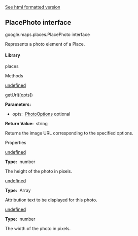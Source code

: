 [See html formatted version](https://huasofoundries.github.io/google-maps-documentation/PlacePhoto.html)

PlacePhoto interface
--------------------

google.maps.places.PlacePhoto interface

Represents a photo element of a Place.

#### Library

places

Methods

[undefined](#PlacePhoto.getUrl)

getUrl(\[opts\])

**Parameters:** 

*   opts:  [PhotoOptions](/maps/documentation/javascript/reference/3.40/places-service#PhotoOptions) optional

**Return Value:**  string

Returns the image URL corresponding to the specified options.

Properties

[undefined](#PlacePhoto.height)

**Type:**  number

The height of the photo in pixels.

[undefined](#PlacePhoto.html_attributions)

**Type:**  Array<string>

Attribution text to be displayed for this photo.

[undefined](#PlacePhoto.width)

**Type:**  number

The width of the photo in pixels.